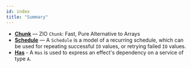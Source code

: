 ```yaml
---
id: index
title: "Summary"
---
```


- **[Chunk](chunk.md)** — ZIO `Chunk`: Fast, Pure Alternative to Arrays
- **[Schedule](schedule.md)** — A `Schedule` is a model of a recurring schedule, which can be used for repeating successful `IO` values, or retrying failed `IO` values.
- **[Has](has.md)** - A `Has` is used to express an effect's dependency on a service of type `A`.
